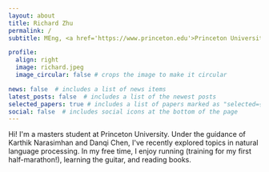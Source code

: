 ```yaml
---
layout: about
title: Richard Zhu
permalink: /
subtitle: MEng, <a href='https://www.princeton.edu'>Princeton University</a>.

profile:
  align: right
  image: richard.jpeg
  image_circular: false # crops the image to make it circular

news: false  # includes a list of news items
latest_posts: false  # includes a list of the newest posts
selected_papers: true # includes a list of papers marked as "selected={true}"
social: false  # includes social icons at the bottom of the page
---
```


Hi! I'm a masters student at Princeton University. Under the guidance of Karthik Narasimhan and Danqi Chen, I've recently explored topics in natural language processing. In my free time, I enjoy running (training for my first half-marathon!), learning the guitar, and reading books.
